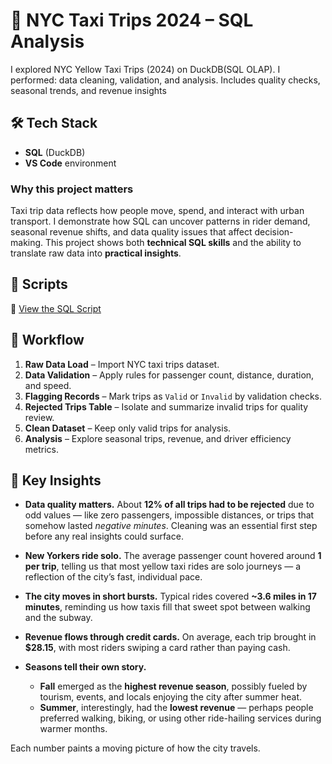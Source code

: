 # 🚕 NYC Taxi Trips 2024 – SQL Analysis  
I explored NYC Yellow Taxi Trips (2024) on DuckDB(SQL OLAP). I performed: data cleaning, validation, and analysis. Includes quality checks, 
seasonal trends, and revenue insights

## 🛠️ Tech Stack  
- **SQL** (DuckDB)  
- **VS Code** environment

### Why this project matters  
Taxi trip data reflects how people move, spend, and interact with urban transport. I demonstrate how SQL can uncover patterns in rider demand, seasonal 
revenue shifts, and data quality issues that affect decision-making. This project shows both **technical SQL skills** and the ability to translate raw 
data into **practical insights**.  

## 📜 Scripts  
🔗 [View the SQL Script](https://github.com/AtienoSandra/NYC-Yellow-2024-case-study/blob/main/nyc24_casestudy_queries.sql)  

## 📂 Workflow  
1. **Raw Data Load** – Import NYC taxi trips dataset.  
2. **Data Validation** – Apply rules for passenger count, distance, duration, and speed.  
3. **Flagging Records** – Mark trips as `Valid` or `Invalid` by validation checks.  
4. **Rejected Trips Table** – Isolate and summarize invalid trips for quality review.  
5. **Clean Dataset** – Keep only valid trips for analysis.  
6. **Analysis** – Explore seasonal trips, revenue, and driver efficiency metrics.  

## 🔑 Key Insights   

- **Data quality matters.** About **12% of all trips had to be rejected** due to odd values — like zero passengers, impossible distances, or trips that somehow lasted *negative minutes*. Cleaning was an essential first step before any real insights could surface.  

- **New Yorkers ride solo.** The average passenger count hovered around **1 per trip**, telling us that most yellow taxi rides are solo journeys — a reflection of the city’s fast, individual pace.  

- **The city moves in short bursts.** Typical rides covered **~3.6 miles in 17 minutes**, reminding us how taxis fill that sweet spot between walking and the subway.  

- **Revenue flows through credit cards.** On average, each trip brought in **$28.15**, with most riders swiping a card rather than paying cash.  

- **Seasons tell their own story.**  
  - **Fall** emerged as the **highest revenue season**, possibly fueled by tourism, events, and locals enjoying the city after summer heat.  
  - **Summer**, interestingly, had the **lowest revenue** — perhaps people preferred walking, biking, or using other ride-hailing services during warmer months.  

Each number paints a moving picture of how the city travels.  



